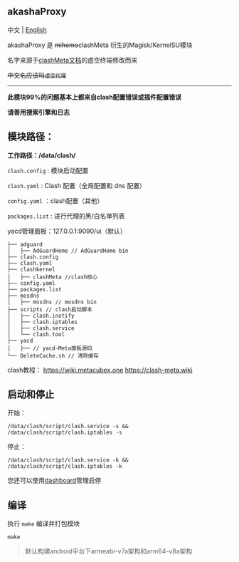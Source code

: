 ## akashaProxy

中文 | [English](./readme.md)


akashaProxy 是 ~~mihomo~~clashMeta 衍生的Magisk/KernelSU模块

名字来源于[clashMeta文档](https://wiki.metacubex.one)的虚空终端修改而来

~~中文名应该叫`虚空代理`~~

---

**此模块99%的问题基本上都来自clash配置错误或插件配置错误**

**请善用搜索引擎和日志**

## 模块路径：

**工作路径：/data/clash/**

`clash.config` : 模块启动配置

`clash.yaml` : Clash 配置（全局配置和 dns 配置）

`config.yaml` ：clash配置（其他）

`packages.list` : 进行代理的黑/白名单列表

yacd管理面板：127.0.0.1:9090/ui（默认）


```
├── adguard
│   ├── AdGuardHome // AdGuardHome bin
├── clash.config
├── clash.yaml
├── clashkernel
│   ├── clashMeta //clash核心
├── config.yaml
├── packages.list
├── mosdns
│   ├── mosdns // mosdns bin
├── scripts // clash启动脚本
│   ├── clash.inotify
│   ├── clash.iptables
│   ├── clash.service
│   └── clash.tool 
├── yacd
│   ├── // yacd-Meta面板源码
└── DeleteCache.sh // 清除缓存
```

clash教程：
https://wiki.metacubex.one
https://clash-meta.wiki

## 启动和停止

开始：
````
/data/clash/script/clash.service -s && /data/clash/script/clash.iptables -s
````

停止：
````
/data/clash/script/clash.service -k && /data/clash/script/clash.iptables -k
````

您还可以使用[dashboard](https://t.me/MagiskChangeKing)管理启停

## 编译

执行 `make` 编译并打包模块
````
make
````
> 默认构建android平台下armeabi-v7a架构和arm64-v8a架构